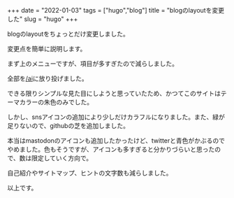 +++
date = "2022-01-03"
tags = ["hugo","blog"]
title = "blogのlayoutを変更した"
slug = "hugo"
+++

blogのlayoutをちょっとだけ変更しました。

変更点を簡単に説明します。

まず上のメニューですが、項目が多すぎたので減らしました。

全部を[/ai](/ai)に放り投げました。

できる限りシンプルな見た目にしようと思っていたため、かつてこのサイトはテーマカラーの朱色のみでした。

しかし、snsアイコンの追加により少しだけカラフルになりました。また、緑が足りないので、githubの芝を追加しました。

本当はmastodonのアイコンも追加したかったけど、twitterと青色がかぶるのでやめました。色もそうですが、アイコンも多すぎると分かりづらいと思ったので、数は限定していく方向で。

自己紹介やサイトマップ、ヒントの文字数も減らしました。

以上です。
